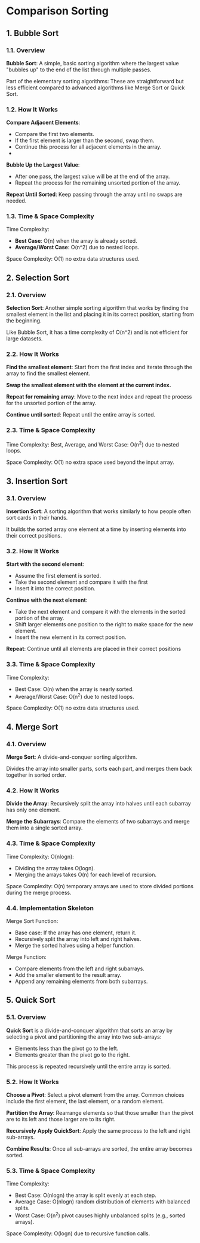 # Comparison Sorting

## 1. Bubble Sort

### 1.1. Overview
**Bubble Sort**: A simple, basic sorting algorithm where the largest value "bubbles up" to the end of the list through multiple passes.

Part of the elementary sorting algorithms: These are straightforward but less efficient compared to advanced algorithms like Merge Sort or Quick Sort.

### 1.2. How It Works
**Compare Adjacent Elements**:
 - Compare the first two elements.
 - If the first element is larger than the second, swap them.
 - Continue this process for all adjacent elements in the array.
 - 
**Bubble Up the Largest Value**:
 - After one pass, the largest value will be at the end of the array.
 - Repeat the process for the remaining unsorted portion of the array.

**Repeat Until Sorted**: Keep passing through the array until no swaps are needed.

### 1.3. Time & Space Complexity
Time Complexity:
 - **Best Case**: O(n) when the array is already sorted.
 - **Average/Worst Case**: O(n^2) due to nested loops.

Space Complexity: O(1) no extra data structures used.


## 2. Selection Sort

### 2.1. Overview
**Selection Sort**: Another simple sorting algorithm that works by finding the smallest element in the list and placing it in its correct position, starting from the beginning.

Like Bubble Sort, it has a time complexity of O(n^2) and is not efficient for large datasets.

### 2.2. How It Works
**Find the smallest element**: Start from the first index and iterate through the array to find the smallest element.

**Swap the smallest element with the element at the current index.**

**Repeat for remaining array**: Move to the next index and repeat the process for the unsorted portion of the array.

**Continue until sorte**d: Repeat until the entire array is sorted.

### 2.3. Time & Space Complexity

Time Complexity: Best, Average, and Worst Case: O(n<sup>2</sup>) due to nested loops.

Space Complexity: O(1) no extra space used beyond the input array.

## 3. Insertion Sort

### 3.1. Overview
**Insertion Sort**: A sorting algorithm that works similarly to how people often sort cards in their hands.

It builds the sorted array one element at a time by inserting elements into their correct positions.

### 3.2. How It Works
**Start with the second element**:
 - Assume the first element is sorted.
 - Take the second element and compare it with the first
 - Insert it into the correct position.

**Continue with the next element**:
 - Take the next element and compare it with the elements in the sorted portion of the array.
 - Shift larger elements one position to the right to make space for the new element.
 - Insert the new element in its correct position.

**Repeat**: Continue until all elements are placed in their correct positions

### 3.3. Time & Space Complexity
Time Complexity:
 - Best Case: O(n) when the array is nearly sorted.
 - Average/Worst Case: O(n<sup>2</sup>) due to nested loops.
  
Space Complexity: O(1) no extra data structures used.

## 4. Merge Sort

### 4.1. Overview
**Merge Sort**: A divide-and-conquer sorting algorithm.

Divides the array into smaller parts, sorts each part, and merges them back together in sorted order.

### 4.2. How It Works
**Divide the Array**: Recursively split the array into halves until each subarray has only one element.

**Merge the Subarrays**: Compare the elements of two subarrays and merge them into a single sorted array.

### 4.3. Time & Space Complexity
Time Complexity: O(nlogn):
- Dividing the array takes O(logn).
- Merging the arrays takes O(n) for each level of recursion.

Space Complexity: O(n) temporary arrays are used to store divided portions during the merge process.

### 4.4. Implementation Skeleton
Merge Sort Function:
 - Base case: If the array has one element, return it.
 - Recursively split the array into left and right halves.
 - Merge the sorted halves using a helper function.

Merge Function:
 - Compare elements from the left and right subarrays.
 - Add the smaller element to the result array.
 - Append any remaining elements from both subarrays.

## 5. Quick Sort

### 5.1. Overview
**Quick Sort** is a divide-and-conquer algorithm that sorts an array by selecting a pivot and partitioning the array into two sub-arrays:
 - Elements less than the pivot go to the left.
 - Elements greater than the pivot go to the right.

This process is repeated recursively until the entire array is sorted.

### 5.2. How It Works
**Choose a Pivot**: Select a pivot element from the array. Common choices include the first element, the last element, or a random element.

**Partition the Array**: Rearrange elements so that those smaller than the pivot are to its left and those larger are to its right.

**Recursively Apply QuickSort**: Apply the same process to the left and right sub-arrays.

**Combine Results**: Once all sub-arrays are sorted, the entire array becomes sorted.

### 5.3. Time & Space Complexity
Time Complexity:
 - Best Case: O(nlogn) the array is split evenly at each step.
 - Average Case: O(nlogn) random distribution of elements with balanced splits.
 - Worst Case: O(n<sup>2</sup>) pivot causes highly unbalanced splits (e.g., sorted arrays).

Space Complexity: O(logn) due to recursive function calls.


